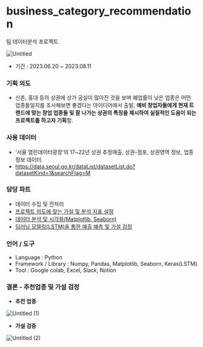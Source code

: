 # business_category_recommendation
팀 데이터분석 프로젝트.

![Untitled](https://github.com/Namgyeongbeen/business_category_recommendation/assets/152850843/d4808628-92a7-4f82-93d4-4b4d10467054)

- 기간 : 2023.06.20 ~ 2023.08.11

### 기획 의도

- 신촌, 홍대 등의 상권에 상가 공실이 많아진 것을 보며 폐업률이 낮은 업종은 어떤 업종들일지를 조사해보면 좋겠다는 아이디어에서 출발, **예비 창업자들에게 현재 트렌드에 맞는 창업 업종들 및 잘 나가는 상권의 특징을 제시하여 실질적인 도움이 되는 프로젝트를 하고자 기획**함.

### 사용 데이터

- ‘서울 열린데이터광장’의 17~22년 상권 추정매출, 상권-점포, 상권영역 정보, 업종 정보 데이터.
- https://data.seoul.go.kr/dataList/datasetList.do?datasetKind=1&searchFlag=M

### 담당 파트

- 데이터 수집 및 전처리
- [프로젝트 의도에 맞는 가설 및 분석 지표 설정](https://colab.research.google.com/drive/1DIkO2LihwtuwQ7nhFkzpdBoW9TIFqRXd?usp=drive_link)
- [데이터 분석 및 시각화(Matplotlib, Seaborn)](https://colab.research.google.com/drive/1fznq6p0dL7aggZMnuiZbliepnuTib8WA?usp=sharing)
- [딥러닝 모델링(LSTM)을 통한 매출 예측 및 가설 검정](https://colab.research.google.com/drive/1l43EVGF5JXTHAP-7lExEOLGhn8CXBh1G?usp=drive_link)
    

### 언어 / 도구

- Language : Python
- Framework / Library : Numpy, Pandas, Matplotlib, Seaborn, Keras(LSTM)
- Tool : Google colab, Excel, Slack, Notion

### 결론 - 추천업종 및 가설 검정

- **추천 업종**

![Untitled (1)](https://github.com/Namgyeongbeen/business_category_recommendation/assets/152850843/49889a5f-f77f-486e-a505-fc4ad0770af7)

- **가설 검증**

![Untitled (2)](https://github.com/Namgyeongbeen/business_category_recommendation/assets/152850843/fa01bee6-20bf-4ade-b27f-c2eae5c4b08a)
